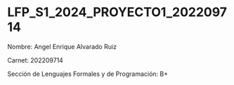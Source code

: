 # LFP_S1_2024_PROYECTO1_202209714

Nombre: Angel Enrique Alvarado Ruiz

Carnet: 202209714

Sección de Lenguajes Formales y de Programación: B+
